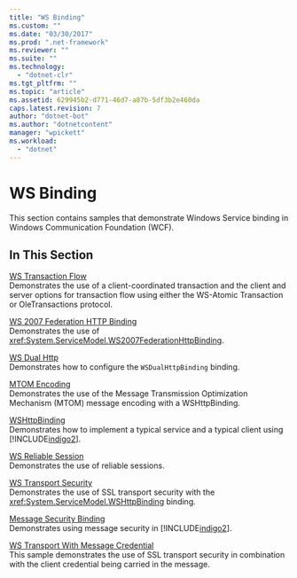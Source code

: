 ```yaml
---
title: "WS Binding"
ms.custom: ""
ms.date: "03/30/2017"
ms.prod: ".net-framework"
ms.reviewer: ""
ms.suite: ""
ms.technology: 
  - "dotnet-clr"
ms.tgt_pltfrm: ""
ms.topic: "article"
ms.assetid: 629945b2-d771-46d7-a87b-5df3b2e460da
caps.latest.revision: 7
author: "dotnet-bot"
ms.author: "dotnetcontent"
manager: "wpickett"
ms.workload: 
  - "dotnet"
---
```

# WS Binding
This section contains samples that demonstrate Windows Service binding in Windows Communication Foundation (WCF).  
  
## In This Section  
 [WS Transaction Flow](../../../../docs/framework/wcf/samples/ws-transaction-flow.md)  
 Demonstrates the use of a client-coordinated transaction and the client and server options for transaction flow using either the WS-Atomic Transaction or OleTransactions protocol.  
  
 [WS 2007 Federation HTTP Binding](../../../../docs/framework/wcf/samples/ws-2007-federation-http-binding.md)  
 Demonstrates the use of <xref:System.ServiceModel.WS2007FederationHttpBinding>.  
  
 [WS Dual Http](../../../../docs/framework/wcf/samples/ws-dual-http.md)  
 Demonstrates how to configure the `WSDualHttpBinding` binding.  
  
 [MTOM Encoding](../../../../docs/framework/wcf/samples/mtom-encoding.md)  
 Demonstrates the use of the Message Transmission Optimization Mechanism (MTOM) message encoding with a WSHttpBinding.  
  
 [WSHttpBinding](../../../../docs/framework/wcf/samples/wshttpbinding.md)  
 Demonstrates how to implement a typical service and a typical client using [!INCLUDE[indigo2](../../../../includes/indigo2-md.md)].  
  
 [WS Reliable Session](../../../../docs/framework/wcf/samples/ws-reliable-session.md)  
 Demonstrates the use of reliable sessions.  
  
 [WS Transport Security](../../../../docs/framework/wcf/samples/ws-transport-security.md)  
 Demonstrates the use of SSL transport security with the <xref:System.ServiceModel.WSHttpBinding> binding.  
  
 [Message Security Binding](../../../../docs/framework/wcf/samples/message-security-binding.md)  
 Demonstrates using message security in [!INCLUDE[indigo2](../../../../includes/indigo2-md.md)].  
  
 [WS Transport With Message Credential](../../../../docs/framework/wcf/samples/ws-transport-with-message-credential.md)  
 This sample demonstrates the use of SSL transport security in combination with the client credential being carried in the message.
